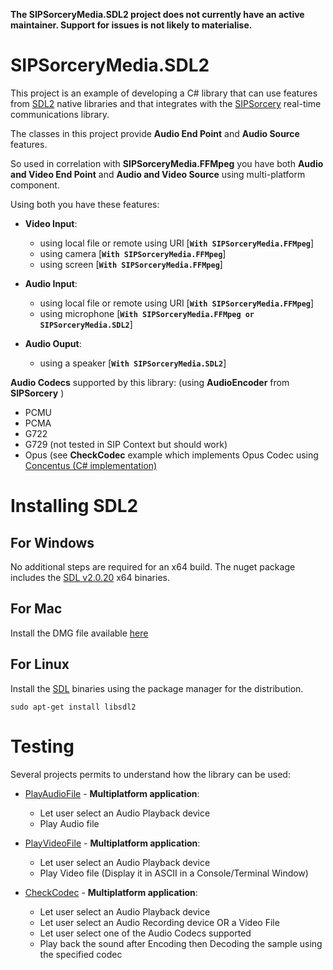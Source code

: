 **The SIPSorceryMedia.SDL2 project does not currently have an active maintainer. Support for issues is not likely to materialise.**

# SIPSorceryMedia.SDL2

This project is an example of developing a C# library that can use features from [SDL2](https://www.libsdl.org/index.php) native libraries and that integrates with the [SIPSorcery](https://github.com/sipsorcery-org/sipsorcery) real-time communications library.

The classes in this project provide **Audio End Point** and **Audio Source** features.

So used in correlation with **SIPSorceryMedia.FFMpeg** you have both  **Audio and Video End Point** and **Audio and Video Source** using multi-platform component.

Using both you have these features:

 - **Video Input**:
    - using local file or remote using URI [**`With SIPSorceryMedia.FFMpeg`**] 
    - using camera [**`With SIPSorceryMedia.FFMpeg`**]
    - using screen [**`With SIPSorceryMedia.FFMpeg`**]
    
 - **Audio Input**:
    - using local file or remote using URI [**`With SIPSorceryMedia.FFMpeg`**]
    - using microphone [**`With SIPSorceryMedia.FFMpeg or SIPSorceryMedia.SDL2`**]
    
 - **Audio Ouput**:
    - using a speaker [**`With SIPSorceryMedia.SDL2`**]

**Audio Codecs** supported by this library: (using **AudioEncoder** from **SIPSorcery** )
 - PCMU
 - PCMA
 - G722
 - G729 (not tested in SIP Context but should work)
 - Opus (see **CheckCodec** example which implements Opus Codec using [Concentus (C# implementation)](https://github.com/lostromb/concentus)

# Installing SDL2

## For Windows

No additional steps are required for an x64 build. The nuget package includes the [SDL v2.0.20](https://www.libsdl.org/download-2.0.php) x64 binaries.

## For Mac

Install the DMG file available [here](https://www.libsdl.org/download-2.0.php)

## For Linux

Install the [SDL](https://www.libsdl.org/index.php) binaries using the package manager for the distribution.

`sudo apt-get install libsdl2`


# Testing

Several projects permits to understand how the library can be used:

- [PlayAudioFile](./test/PlayAudioFile) - **Multiplatform application**:
    - Let user select an Audio Playback device
    - Play Audio file
    
- [PlayVideoFile](./test/PlayVideoFile) - **Multiplatform application**:
    - Let user select an Audio Playback device
    - Play Video file (Display it in ASCII in a Console/Terminal Window)
    
- [CheckCodec](./test/CheckCodec) - **Multiplatform application**:
    - Let user select an Audio Playback device
    - Let user select an Audio Recording device OR a Video File
    - Let user select one of the Audio Codecs supported  
    - Play back the sound after Encoding then Decoding the sample using the specified codec 
